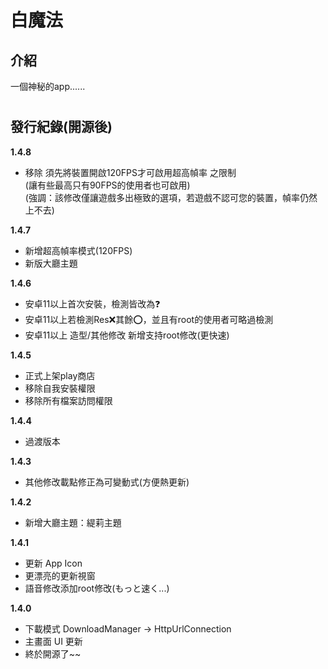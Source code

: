 # 白魔法
 ## 介紹
 一個神秘的app......
# 
 ## 發行紀錄(開源後)

 **1.4.8**
- 移除 須先將裝置開啟120FPS才可啟用超高幀率 之限制  
(讓有些最高只有90FPS的使用者也可啟用)  
(強調：該修改僅讓遊戲多出極致的選項，若遊戲不認可您的裝置，幀率仍然上不去)

 **1.4.7**
- 新增超高幀率模式(120FPS)
- 新版大廳主題

 **1.4.6**
- 安卓11以上首次安裝，檢測皆改為❓
- 安卓11以上若檢測Res❌其餘⭕，並且有root的使用者可略過檢測
- 安卓11以上 造型/其他修改 新增支持root修改(更快速)

 **1.4.5**
- 正式上架play商店
- 移除自我安裝權限
- 移除所有檔案訪問權限

 **1.4.4**
- 過渡版本
 
 **1.4.3**
- 其他修改載點修正為可變動式(方便熱更新)

 **1.4.2**
- 新增大廳主題：緹莉主題

 **1.4.1**
- 更新 App Icon
- 更漂亮的更新視窗
- 語音修改添加root修改(もっと速く...)

 **1.4.0**
- 下載模式 DownloadManager → HttpUrlConnection
- 主畫面 UI 更新
- 終於開源了~~
# 